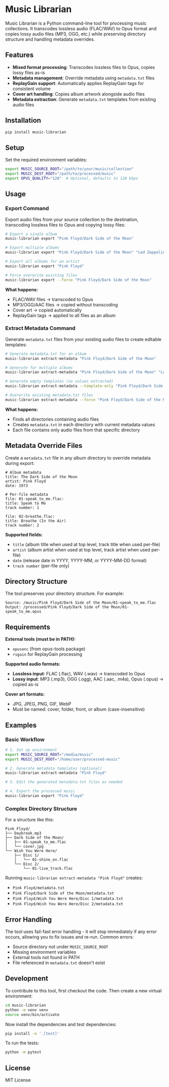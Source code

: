 # Music Librarian

Music Librarian is a Python command-line tool for processing music collections. It transcodes lossless audio (FLAC/WAV) to Opus format and copies lossy audio files (MP3, OGG, etc.) while preserving directory structure and handling metadata overrides.

## Features

- **Mixed format processing**: Transcodes lossless files to Opus, copies lossy files as-is
- **Metadata management**: Override metadata using `metadata.txt` files
- **ReplayGain support**: Automatically applies ReplayGain tags for consistent volume
- **Cover art handling**: Copies album artwork alongside audio files
- **Metadata extraction**: Generate `metadata.txt` templates from existing audio files

## Installation

```bash
pip install music-librarian
```

## Setup

Set the required environment variables:

```bash
export MUSIC_SOURCE_ROOT="/path/to/your/music/collection"
export MUSIC_DEST_ROOT="/path/to/processed/music"
export OPUS_QUALITY="128"  # Optional, defaults to 128 kbps
```

## Usage

### Export Command

Export audio files from your source collection to the destination, transcoding lossless files to Opus and copying lossy files:

```bash
# Export a single album
music-librarian export "Pink Floyd/Dark Side of the Moon"

# Export multiple albums
music-librarian export "Pink Floyd/Dark Side of the Moon" "Led Zeppelin/IV"

# Export all albums for an artist
music-librarian export "Pink Floyd"

# Force overwrite existing files
music-librarian export --force "Pink Floyd/Dark Side of the Moon"
```

**What happens:**
- FLAC/WAV files → transcoded to Opus
- MP3/OGG/AAC files → copied without transcoding
- Cover art → copied automatically
- ReplayGain tags → applied to all files as an album

### Extract Metadata Command

Generate `metadata.txt` files from your existing audio files to create editable templates:

```bash
# Generate metadata.txt for an album
music-librarian extract-metadata "Pink Floyd/Dark Side of the Moon"

# Generate for multiple albums
music-librarian extract-metadata "Pink Floyd/Dark Side of the Moon" "Led Zeppelin/IV"

# Generate empty templates (no values extracted)
music-librarian extract-metadata --template-only "Pink Floyd/Dark Side of the Moon"

# Overwrite existing metadata.txt files
music-librarian extract-metadata --force "Pink Floyd/Dark Side of the Moon"
```

**What happens:**
- Finds all directories containing audio files
- Creates `metadata.txt` in each directory with current metadata values
- Each file contains only audio files from that specific directory

## Metadata Override Files

Create a `metadata.txt` file in any album directory to override metadata during export:

```
# Album metadata
title: The Dark Side of the Moon
artist: Pink Floyd
date: 1973

# Per-file metadata
file: 01-speak_to_me.flac:
title: Speak to Me
track number: 1

file: 02-breathe.flac:
title: Breathe (In the Air)
track number: 2
```

**Supported fields:**
- `title` (album title when used at top level, track title when used per-file)
- `artist` (album artist when used at top level, track artist when used per-file)
- `date` (release date in YYYY, YYYY-MM, or YYYY-MM-DD format)
- `track number` (per-file only)

## Directory Structure

The tool preserves your directory structure. For example:

```
Source: /music/Pink Floyd/Dark Side of the Moon/01-speak_to_me.flac
Output: /processed/Pink Floyd/Dark Side of the Moon/01-speak_to_me.opus
```

## Requirements

**External tools (must be in PATH):**
- `opusenc` (from opus-tools package)
- `rsgain` for ReplayGain processing

**Supported audio formats:**
- **Lossless input**: FLAC (.flac), WAV (.wav) → transcoded to Opus
- **Lossy input**: MP3 (.mp3), OGG (.ogg), AAC (.aac, .m4a), Opus (.opus) → copied as-is

**Cover art formats:**
- JPG, JPEG, PNG, GIF, WebP
- Must be named: cover, folder, front, or album (case-insensitive)

## Examples

### Basic Workflow

```bash
# 1. Set up environment
export MUSIC_SOURCE_ROOT="/media/music"
export MUSIC_DEST_ROOT="/home/user/processed-music"

# 2. Generate metadata templates (optional)
music-librarian extract-metadata "Pink Floyd"

# 3. Edit the generated metadata.txt files as needed

# 4. Export the processed music
music-librarian export "Pink Floyd"
```

### Complex Directory Structure

For a structure like this:
```
Pink Floyd/
├── Daybreak.mp3
├── Dark Side of the Moon/
│   ├── 01-speak_to_me.flac
│   └── cover.jpg
└── Wish You Were Here/
    ├── Disc 1/
    │   └── 01-shine_on.flac
    └── Disc 2/
        └── 01-live_track.flac
```

Running `music-librarian extract-metadata "Pink Floyd"` creates:
- `Pink Floyd/metadata.txt`
- `Pink Floyd/Dark Side of the Moon/metadata.txt`  
- `Pink Floyd/Wish You Were Here/Disc 1/metadata.txt`
- `Pink Floyd/Wish You Were Here/Disc 2/metadata.txt`

## Error Handling

The tool uses fail-fast error handling - it will stop immediately if any error occurs, allowing you to fix issues and re-run. Common errors:

- Source directory not under `MUSIC_SOURCE_ROOT`
- Missing environment variables
- External tools not found in PATH
- File referenced in `metadata.txt` doesn't exist

## Development

To contribute to this tool, first checkout the code. Then create a new virtual environment:

```bash
cd music-librarian
python -m venv venv
source venv/bin/activate
```

Now install the dependencies and test dependencies:

```bash
pip install -e '.[test]'
```

To run the tests:

```bash
python -m pytest
```

## License

MIT License